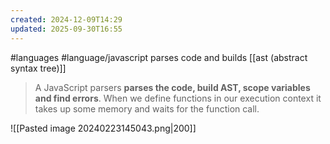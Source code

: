 ```yaml
---
created: 2024-12-09T14:29
updated: 2025-09-30T16:55
---
```

#languages #language/javascript 
parses code and builds [[ast (abstract syntax tree)]]

> A JavaScript parsers **parses the code, build AST, scope variables and find errors**. When we define functions in our execution context it takes up some memory and waits for the function call.


![[Pasted image 20240223145043.png|200]]